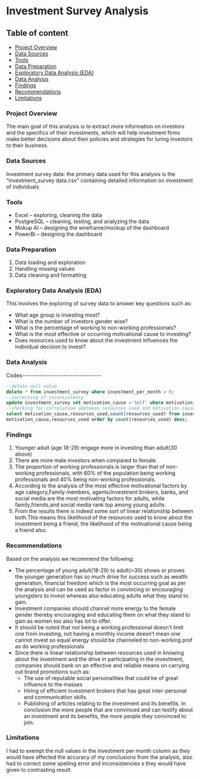 # Investment Survey Analysis

## Table of content 
- [Project Overview](#project-overview)
- [Data Sources](#data-sources)
- [Tools](#tools)
- [Data Preparation](#data-preparation)
- [Exploratory Data Analysis (EDA)](exploratory-data-analysis-(eda))
- [Data Analysis](#data-analysis)
- [Findings](#findings)
- [Recommendations](#recommendations)
- [Limitations](#limitations)

### Project Overview

The main goal of this analysis is to extract more information on investors and the specifics of their investments, which will help investment firms make better decisions about their policies and strategies for luring investors to their business.

### Data Sources

Investment survey data: the primary data used for this analysis is the “investment_survey data.csv” containing detailed information on investment of individuals

### Tools

- Excel – exploring, cleaning  the data
- PostgreSQL – cleaning, testing, and analyzing the data
- Mokup AI – designing the wireframe/mockup of the dashboard
- PowerBi – designing the dashboard
  
### Data Preparation

1.	Data loading and exploration
2.	Handling missing values
3.	Data cleaning and formatting
   
### Exploratory Data Analysis (EDA)

This involves the exploring of survey data to answer key questions such as:
- What age group is investing most?
- What is the number of investors gender wise?
- What is the percentage of working to non-working professionals?
- What is the most effective or occurring motivational cause to investing?
- Does resources used to know about the investment influences the individual decision to invest?

### Data Analysis

Codes---------------------------------
```Sql
--delete null value
delete * from investment_survey where investment_per_month = 0;
--correcting of inconsistency
update investment_survey set motivation_cause ='Self' where motivation_cause ='Self ';
--checking for correlation abetween resources used and motivation cause
select motivation_cause,resources_used,count(resources_used) from investment_survey group by
motivation_cause,resources_used order by count(resources_used) desc;

```

### Findings

1.	Younger adult  (age 18-29) engage more in investing than adult(30 above)
2.	There are more male investors when compared to female.
3.	The proportion of working professionals is larger than that of non-working professionals, with 60% of the population being working professionals and 40% being non-working professionals. 
4.	According to the analysis of the most effective motivational factors by age category,Family members, agents/investment brokers, banks, and social media are the most motivating factors for adults, while family,friends,and social media rank top among young adults.
5.	From the results there is indeed some sort of linear relationship between both.This means this likelihood of the resources used to know about the investment being a friend, the likelihood of the motivational cause being a friend also.
   
### Recommendations
Based on the analysis we recommend the following:
- 	The percentage of young adult(18-29) to adult(>30) shows or proves the younger generation has so much drive for success such as wealth generation, financial freedom which is the most occurring goal as per the analysis and can be used as  factor in convincing or encouraging youngsters to invest whereas also educating adults what they stand to gain.
- Investment companies should channel more energy to the female gender thereby encouraging and educating them on what they stand to gain as women too also has lot to offer.
- It should be noted that not being a working professional doesn’t limit one from investing, not having a monthly income doesn’t mean one cannot invest so equal energy should be channeled to non-working prof as do working professionals
- Since there is linear relationship between resources used in knowing about the investment and the drive in participating in the investment, companies should bank on an effective and reliable means on carrying out brand promotions such as:
  - The use of reputable social personalities that could be of great influence to the masses
  -  Hiring of efficient investment brokers that has great inter-personal and communication skills.
  - Publishing of articles relating to the investment and its benefits.
 In conclusion the more people that are convinced and can testify about an investment and its benefits, the more people they convinced to join.
  
### Limitations

I had to exempt the null values in the investment per month column as they would have affected the accuracy of my conclusions from the analysis, also had to correct some spelling error and inconsistencies s they would have given to contrasting result.

